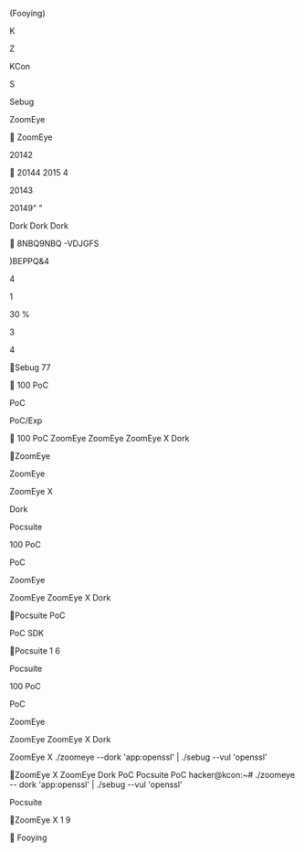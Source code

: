 
 (Fooying)



K

Z

KCon



S



Sebug

 

ZoomEye
  


 ZoomEye 


  

20142 



  


20144  2015
4


20143  

20149" " 



Dork 
Dork    Dork


  8NBQ9NBQ
 -VDJGFS



 )BEPPQ&4

4


 1 


  30 %

 3 

 

 4 



Sebug
77




100    PoC








 PoC 



PoC/Exp  


100    PoC
  ZoomEye 
ZoomEye  ZoomEye X Dork 

ZoomEye 

ZoomEye  

ZoomEye X 

Dork  



Pocsuite

100   PoC 







PoC

  ZoomEye 

ZoomEye  ZoomEye X Dork 

Pocsuite
 PoC 

 PoC  SDK



Pocsuite 
1 6



Pocsuite

100   PoC 







PoC

  ZoomEye 

ZoomEye  ZoomEye X Dork 

ZoomEye X
./zoomeye --dork 'app:openssl'   |  ./sebug --vul 'openssl'

ZoomEye X
 ZoomEye Dork   PoC Pocsuite PoC
hacker@kcon:~#  ./zoomeye -- dork 'app:openssl'  |  ./sebug --vul
'openssl'

 Pocsuite

ZoomEye X 
1 9




 




Fooying

